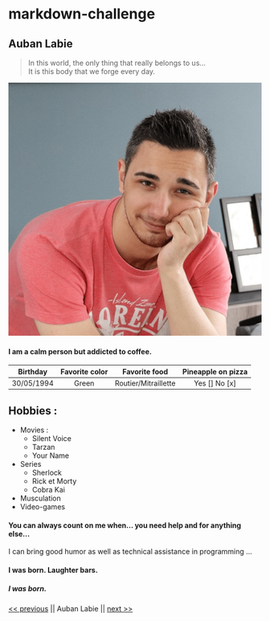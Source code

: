 # markdown-challenge

## Auban Labie

>In this world, the only thing that really belongs to us...  
 It is this body that we forge every day.

![image](/photo.png)

#### I am a calm person but addicted to coffee.


| Birthday | Favorite color | Favorite food | Pineapple on pizza |
| :------: | :------------: | :-----------: | :----------------: |
| 30/05/1994 | Green | Routier/Mitraillette | Yes [] No [x] |

## Hobbies :
* Movies :
    * Silent Voice
    * Tarzan
    * Your Name
* Series
    * Sherlock
    * Rick et Morty
    * Cobra Kai
* Musculation
* Video-games

#### You can always count on me when... you need help and for anything else...

I can bring good humor as well as technical assistance in programming ...

#### I was born. Laughter bars.

##### I was born.

[<< previous](https://github.com/Aline-Daems/markdown-challenge/blob/main/README.md) || Auban Labie || [next >>](https://github.com/Achouffe666/marckdown-challenge/blob/main/README.md)